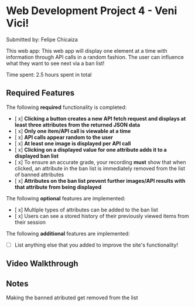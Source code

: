 # Web Development Project 4 - Veni Vici!

Submitted by: Felipe Chicaiza

This web app: This web app will display one element at a time with information through API calls in a random fashion. The user can influence what they want to see next via a ban list!

Time spent: 2.5 hours spent in total

## Required Features

The following **required** functionality is completed:

- [ x] **Clicking a button creates a new API fetch request and displays at least three attributes from the returned JSON data**
- [ x] **Only one item/API call is viewable at a time**
- [ x] **API calls appear random to the user**
- [ x] **At least one image is displayed per API call**
- [ x] **Clicking on a displayed value for one attribute adds it to a displayed ban list**
- [ x] To ensure an accurate grade, your recording **must** show that when clicked, an attribute in the ban list is immediately removed from the list of banned attributes
- [ x] **Attributes on the ban list prevent further images/API results with that attribute from being displayed**

The following **optional** features are implemented:

- [ x] Multiple types of attributes can be added to the ban list
- [ x] Users can see a stored history of their previously viewed items from their session

The following **additional** features are implemented:

* [ ] List anything else that you added to improve the site's functionality!

## Video Walkthrough


## Notes

Making the banned atributed get removed from the list